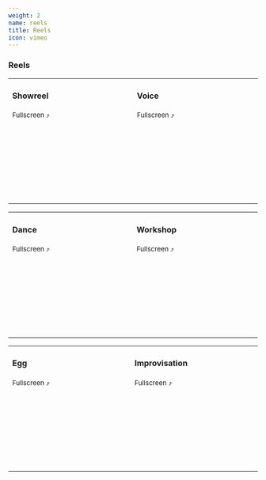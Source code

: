 ```yaml
---
weight: 2
name: reels
title: Reels
icon: vimeo
---
```


### Reels

<table class="fl tl w-100 mb5 collapse">
	<tbody>
	<tr class="">
    <td class="gray fw5 w-50 hover-bg-near-white transition"
      <a class="solid" target="_blank" href="https://vimeo.com/132351634">
      <h4>Showreel<br></h4>
      <p><small>Fullscreen&nbsp;⤴</small></p>
      </a>
      <iframe zlass="b-lazy h6" data-src="https://player.vimeo.com/video/132351634" frameborder="0" width=100% allowfullscreen></iframe>
    </td>
    <td class="gray fw5 w-50 hover-bg-near-white transition"
      <a class="solid" target="_blank" href="https://vimeo.com/131985127">
      <h4>Voice<br></h4>
      <p><small>Fullscreen&nbsp;⤴</small></p>
      </a>
      <iframe zlass="b-lazy h6" data-src="https://player.vimeo.com/video/131985127" frameborder="0" width=100% allowfullscreen></iframe>
    </td>
	</tr>
	</tbody>
</table>
<table class="fl tl w-100 mb5 collapse">
	<tbody>
		<tr class="">
			<td class="gray fw5 w-50 hover-bg-near-white transition"
        <a class="solid" target="_blank" href="https://vimeo.com/223523621">
        <h4>Dance<br></h4>
        <p><small>Fullscreen&nbsp;⤴</small></p>
        </a>
        <iframe zlass="b-lazy h6" data-src="https://player.vimeo.com/video/223523621" frameborder="0" width=100% allowfullscreen></iframe>
      </td>
      <td class="gray fw5 w-50 hover-bg-near-white transition"
        <a class="solid" target="_blank" href="https://vimeo.com/223522722">
        <h4>Workshop<br></h4>
        <p><small>Fullscreen&nbsp;⤴</small></p>
        </a>
        <iframe zlass="b-lazy h6" data-src="https://player.vimeo.com/video/223522722" frameborder="0" width=100% allowfullscreen></iframe>
      </td>
		</tr>
	</tbody>
</table>
<table class="fl tl w-100 mb5 collapse">
	<tbody>
	<tr class="">
    <td class="gray fw5 w-50 hover-bg-near-white transition"
      <a class="solid" target="_blank" href="https://vimeo.com/223523547">
      <h4>Egg<br></h4>
      <p><small>Fullscreen&nbsp;⤴</small></p>
      </a>
      <iframe zlass="b-lazy h6" data-src="https://player.vimeo.com/video/223523547" frameborder="0" width=100% allowfullscreen></iframe>
    </td>
    <td class="gray fw5 w-50 hover-bg-near-white transition"
      <a class="solid" target="_blank" href="https://vimeo.com/125913669">
      <h4>Improvisation<br></h4>
      <p><small>Fullscreen&nbsp;⤴</small></p>
      </a>
      <iframe zlass="b-lazy h6" data-src="https://player.vimeo.com/video/125913669" frameborder="0" width=100% allowfullscreen></iframe>
    </td>
	</tr>
	</tbody>
</table>
